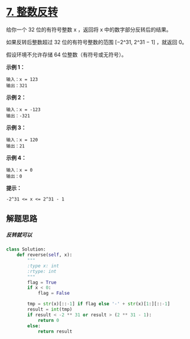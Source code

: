 # [7. 整数反转](https://leetcode.cn/problems/reverse-integer/)

给你一个 32 位的有符号整数 x ，返回将 x 中的数字部分反转后的结果。

如果反转后整数超过 32 位的有符号整数的范围 [−2^31,  2^31 − 1] ，就返回 0。

假设环境不允许存储 64 位整数（有符号或无符号）。

**示例 1：**

```
输入：x = 123
输出：321
```

**示例 2：**

```
输入：x = -123
输出：-321
```

**示例 3：**

```
输入：x = 120
输出：21
```

**示例 4：**

```
输入：x = 0
输出：0
```

**提示：**

```
-2^31 <= x <= 2^31 - 1
```



## 解题思路

##### 反转就可以



```python
class Solution:
    def reverse(self, x):
        """
        :type x: int
        :rtype: int
        """
        flag = True
        if x < 0:
            flag = False

        tmp = str(x)[::-1] if flag else '-' + str(x)[1:][::-1]
        result = int(tmp)
        if result < -2 ** 31 or result > (2 ** 31 - 1):
            return 0
        else:
            return result
```

